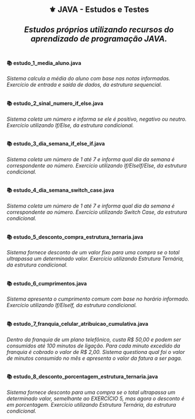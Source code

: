 <h2 align="center">⚜️ JAVA - Estudos e Testes
<i><h4 align="center">Estudos próprios utilizando recursos do aprendizado de programação JAVA.</i> 

##  

<h4>📚 estudo_1_media_aluno.java</h4>

<h6>Sistema calcula a média do aluno com base nas notas informadas. Exercício de entrada e saída de dados, da estrutura sequencial.</h6>

<h4>📚 estudo_2_sinal_numero_if_else.java</h4>

<h6>Sistema coleta um número e informa se ele é positivo, negativo ou neutro. Exercício utilizando If/Else, da estrutura condicional.</h6>

<h4>📚 estudo_3_dia_semana_if_else_if.java</h4>

<h6>Sistema coleta um número de 1 até 7 e informa qual dia da semana é correspondente ao número. Exercício utilizando If/ElseIf/Else, da estrutura condicional.</h6>

<h4>📚 estudo_4_dia_semana_switch_case.java</h4>

<h6>Sistema coleta um número de 1 até 7 e informa qual dia da semana é correspondente ao número. Exercício utilizando Switch Case, da estrutura condicional.</h6>

<h4>📚 estudo_5_desconto_compra_estrutura_ternaria.java</h4>

<h6>Sistema fornece desconto de um valor fixo para uma compra se o total ultrapassa um determinado valor. Exercício utilizando Estrutura Ternária, da estrutura condicional.</h6>

<h4>📚 estudo_6_cumprimentos.java</h4>

<h6>Sistema apresenta o cumprimento comum com base no horário informado. Exercício utilizando If/ElseIf, da estrutura condicional.</h6>

<h4>📚 estudo_7_franquia_celular_atribuicao_cumulativa.java</h4>

<h6>Dentro da franquia de um plano telefônico, custa R$ 50,00 e podem ser consumidos até 100 minutos de ligação. Para cada minuto excedido da franquia é cobrado o valor de R$ 2,00. Sistema questiona qual foi o valor de minutos consumido no mês e apresenta o valor da fatura a ser paga.</h6>

<h4>📚 estudo_8_desconto_porcentagem_estrutura_ternaria.java</h4>

<h6>Sistema fornece desconto para uma compra se o total ultrapassa um determinado valor, semelhante ao EXERCÍCIO 5, mas agora o desconto é em porcentagem. Exercício utilizando Estrutura Ternária, da estrutura condicional.</h6>
